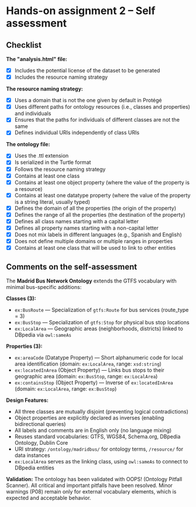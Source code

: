 # Hands-on assignment 2 – Self assessment

## Checklist

**The "analysis.html" file:**

- [X] Includes the potential license of the dataset to be generated
- [X] Includes the resource naming strategy

**The resource naming strategy:**

- [X] Uses a domain that is not the one given by default in Protégé
- [X] Uses different paths for ontology resources (i.e., classes and properties) and individuals
- [X] Ensures that the paths for individuals of different classes are not the same
- [X] Defines individual URIs independently of class URIs

**The ontology file:**

- [X] Uses the .ttl extension
- [X] Is serialized in the Turtle format
- [X] Follows the resource naming strategy
- [X] Contains at least one class
- [X] Contains at least one object property (where the value of the property is a resource)
- [X] Contains at least one datatype property (where the value of the property is a string literal, usually typed)
- [X] Defines the domain of all the properties (the origin of the property)
- [X] Defines the range of all the properties (the destination of the property)
- [X] Defines all class names starting with a capital letter
- [X] Defines all property names starting with a non-capital letter
- [X] Does not mix labels in different languages (e.g., Spanish and English)
- [X] Does not define multiple domains or multiple ranges in properties
- [X] Contains at least one class that will be used to link to other entities

## Comments on the self-assessment

The **Madrid Bus Network Ontology** extends the GTFS vocabulary with minimal bus-specific additions:

**Classes (3):**
- `ex:BusRoute` — Specialization of `gtfs:Route` for bus services (route_type = 3)
- `ex:BusStop` — Specialization of `gtfs:Stop` for physical bus stop locations
- `ex:LocalArea` — Geographic areas (neighborhoods, districts) linked to DBpedia via `owl:sameAs`

**Properties (3):**
- `ex:areaCode` (Datatype Property) — Short alphanumeric code for local area identification (domain: `ex:LocalArea`, range: `xsd:string`)
- `ex:locatedInArea` (Object Property) — Links bus stops to their geographic area (domain: `ex:BusStop`, range: `ex:LocalArea`)
- `ex:containsStop` (Object Property) — Inverse of `ex:locatedInArea` (domain: `ex:LocalArea`, range: `ex:BusStop`)

**Design Features:**
- All three classes are mutually disjoint (preventing logical contradictions)
- Object properties are explicitly declared as inverses (enabling bidirectional queries)
- All labels and comments are in English only (no language mixing)
- Reuses standard vocabularies: GTFS, WGS84, Schema.org, DBpedia Ontology, Dublin Core
- URI strategy: `/ontology/madridbus/` for ontology terms, `/resource/` for data instances
- `ex:LocalArea` serves as the linking class, using `owl:sameAs` to connect to DBpedia entities

**Validation:**
The ontology has been validated with OOPS! (Ontology Pitfall Scanner). All critical and important pitfalls have been resolved. Minor warnings (P08) remain only for external vocabulary elements, which is expected and acceptable behavior.
